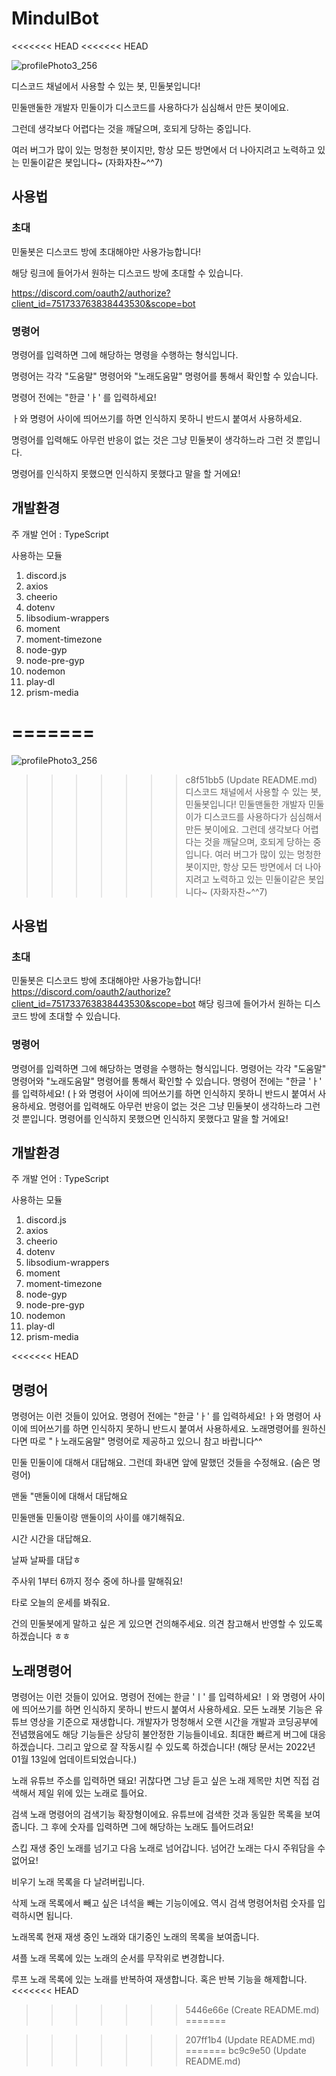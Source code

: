 # MindulBot
<<<<<<< HEAD
<<<<<<< HEAD

![profilePhoto3_256](https://user-images.githubusercontent.com/69645953/171674886-2c53a177-1612-4312-a3c6-1daa5f3c80c6.png)

디스코드 채널에서 사용할 수 있는 봇, 민둘봇입니다!

민둘맨둘한 개발자 민둘이가 디스코드를 사용하다가 심심해서 만든 봇이에요.

그런데 생각보다 어렵다는 것을 깨달으며, 호되게 당하는 중입니다.

여러 버그가 많이 있는 멍청한 봇이지만, 항상 모든 방면에서 더 나아지려고 노력하고 있는 민둘이같은 봇입니다~ (자화자찬~^^7)

## 사용법

### 초대
민둘봇은 디스코드 방에 초대해야만 사용가능합니다!

해당 링크에 들어가서 원하는 디스코드 방에 초대할 수 있습니다. 

https://discord.com/oauth2/authorize?client_id=751733763838443530&scope=bot

### 명령어
명령어를 입력하면 그에 해당하는 명령을 수행하는 형식입니다.

명령어는 각각 "도움말" 명령어와 "노래도움말" 명령어를 통해서 확인할 수 있습니다.

명령어 전에는 "한글 'ㅏ' 를 입력하세요! 

ㅏ와 명령어 사이에 띄어쓰기를 하면 인식하지 못하니 반드시 붙여서 사용하세요.

명령어를 입력해도 아무런 반응이 없는 것은 그냥 민둘봇이 생각하느라 그런 것 뿐입니다.

명령어를 인식하지 못했으면 인식하지 못했다고 말을 할 거에요!

## 개발환경
주 개발 언어 : TypeScript

사용하는 모듈
1. discord.js
2. axios
3. cheerio
4. dotenv
5. libsodium-wrappers
6. moment
7. moment-timezone
8. node-gyp
9. node-pre-gyp
10. nodemon
11. play-dl
12. prism-media


=======
=======

![profilePhoto3_256](https://user-images.githubusercontent.com/69645953/171674886-2c53a177-1612-4312-a3c6-1daa5f3c80c6.png)

>>>>>>> c8f51bb5 (Update README.md)
디스코드 채널에서 사용할 수 있는 봇, 민둘봇입니다!
민둘맨둘한 개발자 민둘이가 디스코드를 사용하다가 심심해서 만든 봇이에요. 그런데 생각보다 어렵다는 것을 깨달으며, 호되게 당하는 중입니다. 여러 버그가 많이 있는 멍청한 봇이지만, 항상 모든 방면에서 더 나아지려고 노력하고 있는 민둘이같은 봇입니다~ (자화자찬~^^7)

## 사용법

### 초대
민둘봇은 디스코드 방에 초대해야만 사용가능합니다!
https://discord.com/oauth2/authorize?client_id=751733763838443530&scope=bot
해당 링크에 들어가서 원하는 디스코드 방에 초대할 수 있습니다. 

### 명령어
명령어를 입력하면 그에 해당하는 명령을 수행하는 형식입니다. 명령어는 각각 "도움말" 명령어와 "노래도움말" 명령어를 통해서 확인할 수 있습니다.
명령어 전에는 "한글 'ㅏ' 를 입력하세요! (ㅏ와 명령어 사이에 띄어쓰기를 하면 인식하지 못하니 반드시 붙여서 사용하세요.
명령어를 입력해도 아무런 반응이 없는 것은 그냥 민둘봇이 생각하느라 그런 것 뿐입니다. 명령어를 인식하지 못했으면 인식하지 못했다고 말을 할 거에요!

## 개발환경
주 개발 언어 : TypeScript

사용하는 모듈
1. discord.js
2. axios
3. cheerio
4. dotenv
5. libsodium-wrappers
6. moment
7. moment-timezone
8. node-gyp
9. node-pre-gyp
10. nodemon
11. play-dl
12. prism-media


<<<<<<< HEAD
## 명령어
명령어는 이런 것들이 있어요.
명령어 전에는 "한글 'ㅏ' 를 입력하세요! ㅏ와 명령어 사이에 띄어쓰기를 하면 인식하지 못하니 반드시 붙여서 사용하세요. 노래명령어를 원하신다면 따로 "ㅏ노래도움말" 명령어로 제공하고 있으니 참고 바랍니다^^

민둘
민둘이에 대해서 대답해요.
그런데 화내면 앞에 말했던 것들을 수정해요. (숨은 명령어)

맨둘
"맨둘이에 대해서 대답해요

민둘맨둘
민둘이랑 맨둘이의 사이를 얘기해줘요.

시간
시간을 대답해요.

날짜
날짜를 대답ㅎ

주사위
1부터 6까지 정수 중에 하나를 말해줘요!

타로
오늘의 운세를 봐줘요.

건의
민둘봇에게 말하고 싶은 게 있으면 건의해주세요. 의견 참고해서 반영할 수 있도록 하겠습니다 ㅎㅎ

## 노래명령어
명령어는 이런 것들이 있어요.
명령어 전에는 한글 'ㅣ' 를 입력하세요! ㅣ와 명령어 사이에 띄어쓰기를 하면 인식하지 못하니 반드시 붙여서 사용하세요. 모든 노래봇 기능은 유튜브 영상을 기준으로 재생합니다. 개발자가 멍청해서 오랜 시간을 개발과 코딩공부에 전념했음에도 해당 기능들은 상당히 불안정한 기능들이네요. 최대한 빠르게 버그에 대응하겠습니다. 그리고 앞으로 잘 작동시킬 수 있도록 하겠습니다!
(해당 문서는 2022년 01월 13일에 업데이트되었습니다.)

노래
유튜브 주소를 입력하면 돼요! 귀찮다면 그냥 듣고 싶은 노래 제목만 치면 직접 검색해서 제일 위에 있는 노래로 틀어요.

검색
노래 명령어의 검색기능 확장형이에요. 유튜브에 검색한 것과 동일한 목록을 보여줍니다. 그 후에 숫자를 입력하면 그에 해당하는 노래도 틀어드려요!

스킵
재생 중인 노래를 넘기고 다음 노래로 넘어갑니다. 넘어간 노래는 다시 주워담을 수 없어요!

비우기
노래 목록을 다 날려버립니다.

삭제
노래 목록에서 빼고 싶은 녀석을 빼는 기능이에요. 역시 검색 명령어처럼 숫자를 입력하시면 됩니다.

노래목록
현재 재생 중인 노래와 대기중인 노래의 목록을 보여줍니다.

셔플
노래 목록에 있는 노래의 순서를 무작위로 변경합니다.

루프
노래 목록에 있는 노래를 반복하여 재생합니다. 혹은 반복 기능을 해제합니다.
<<<<<<< HEAD
>>>>>>> 5446e66e (Create README.md)
=======

>>>>>>> 207ff1b4 (Update README.md)
=======
>>>>>>> bc9c9e50 (Update README.md)
